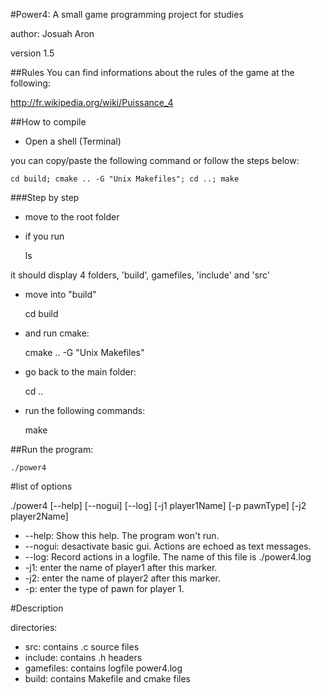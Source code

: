 #Power4: A small game programming project for studies

author: Josuah Aron

version 1.5

##Rules
You can find informations about the rules of the game at the following:

http://fr.wikipedia.org/wiki/Puissance_4

##How to compile

* Open a shell (Terminal)

you can copy/paste the following command or follow the steps below:

	cd build; cmake .. -G "Unix Makefiles"; cd ..; make
	
###Step by step

* move to the root folder

* if you run

	ls

it should display 4 folders, 'build', gamefiles, 'include' and 'src'

* move into "build"

	cd build

* and run cmake:

	cmake .. -G "Unix Makefiles"

* go back to the main folder:

	cd ..

* run the following commands:

	make

##Run the program:

	./power4

#list of options

./power4 [--help] [--nogui] [--log] [-j1 player1Name] [-p pawnType] [-j2 player2Name]

* --help: Show this help. The program won't run.
* --nogui: desactivate basic gui. Actions are echoed as text messages.
* --log: Record actions in a logfile. The name of this file is ./power4.log
* -j1: enter the name of player1 after this marker.
* -j2: enter the name of player2 after this marker.
* -p: enter the type of pawn for player 1.


#Description

directories:

* src: contains .c source files
* include: contains .h headers
* gamefiles: contains logfile power4.log
* build: contains Makefile and cmake files
